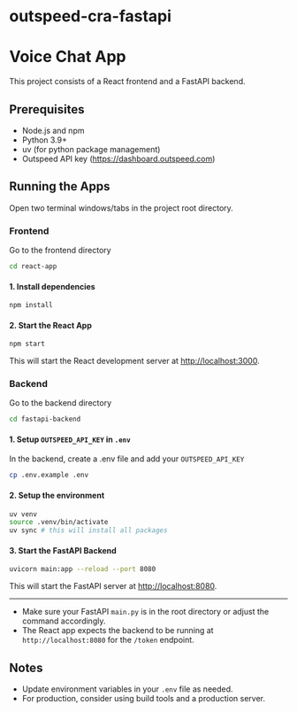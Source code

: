 # outspeed-cra-fastapi

# Voice Chat App

This project consists of a React frontend and a FastAPI backend.

## Prerequisites

- Node.js and npm
- Python 3.9+
- uv (for python package management)
- Outspeed API key (https://dashboard.outspeed.com)

## Running the Apps

Open two terminal windows/tabs in the project root directory.

### Frontend

Go to the frontend directory

```bash
cd react-app
```

#### 1. Install dependencies

```bash
npm install
```

#### 2. Start the React App

```bash
npm start
```

This will start the React development server at [http://localhost:3000](http://localhost:3000).

### Backend

Go to the backend directory

```bash
cd fastapi-backend
```

#### 1. Setup `OUTSPEED_API_KEY` in `.env`

In the backend, create a .env file and add your `OUTSPEED_API_KEY`

```bash
cp .env.example .env
```

#### 2. Setup the environment

```bash
uv venv
source .venv/bin/activate
uv sync # this will install all packages
```

#### 3. Start the FastAPI Backend

```bash
uvicorn main:app --reload --port 8080
```

This will start the FastAPI server at [http://localhost:8080](http://localhost:8080).

---

- Make sure your FastAPI `main.py` is in the root directory or adjust the command accordingly.
- The React app expects the backend to be running at `http://localhost:8080` for the `/token` endpoint.

## Notes

- Update environment variables in your `.env` file as needed.
- For production, consider using build tools and a production server.
